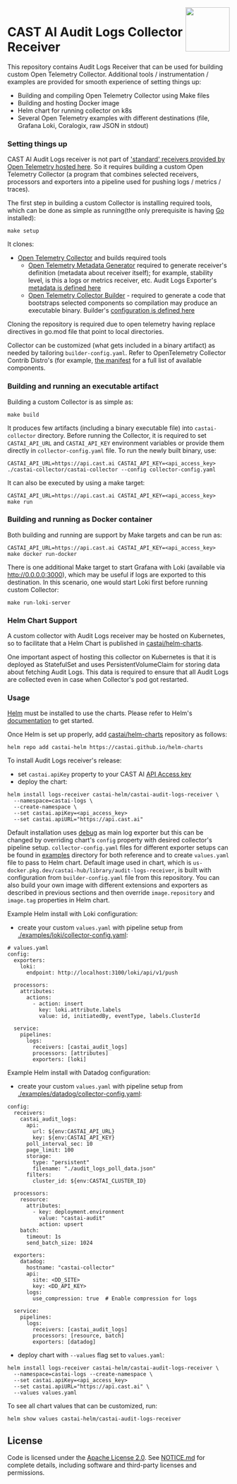 <a href="https://cast.ai">
    <img src="https://cast.ai/wp-content/themes/cast/img/cast-logo-dark-blue.svg" align="right" height="100" />
</a>

CAST AI Audit Logs Collector Receiver
==================

This repository contains Audit Logs Receiver that can be used for building custom Open Telemetry Collector.
Additional tools / instrumentation / examples are provided for smooth experience of setting things up:
- Building and compiling Open Telemetry Collector using Make files
- Building and hosting Docker image
- Helm chart for running collector on k8s
- Several Open Telemetry examples with different destinations (file, Grafana Loki, Coralogix, raw JSON in stdout)


### Setting things up

CAST AI Audit Logs receiver is not part of ['standard' receivers provided by Open Telemetry hosted here](https://github.com/open-telemetry/opentelemetry-collector-contrib).
So it requires building a custom Open Telemetry Collector (a program that combines selected receivers, processors and exporters into a pipeline used for pushing logs / metrics / traces).

The first step in building a custom Collector is installing required tools, which can be done as simple as running(the only prerequisite is having [Go](https://golang.org/doc/install) installed):
```
make setup
```

It clones:
- [Open Telemetry Collector](https://github.com/open-telemetry/opentelemetry-collector)
  and builds required tools 
  - [Open Telemetry Metadata Generator](https://github.com/open-telemetry/opentelemetry-collector/tree/main/cmd/mdatagen)
    required to generate receiver's definition (metadata about receiver itself); for example, stability level, is this a logs or metrics receiver, etc. Audit Logs Exporter's [metadata is defined here](./auditlogsreceiver/metadata.yaml)
  - [Open Telemetry Collector Builder](https://github.com/open-telemetry/opentelemetry-collector/tree/main/cmd/builder) -
    required to generate a code that bootstraps selected components so compilation may produce an executable binary. Builder's [configuration is defined here](./builder-config.yaml)

Cloning the repository is required due to open telemetry having replace directives in go.mod file that point to local directories.

Collector can be customized (what gets included in a binary artifact) as needed by tailoring `builder-config.yaml`.
Refer to OpenTelemetry Collector Contrib Distro's (for example, [the manifest](https://github.com/open-telemetry/opentelemetry-collector-releases/blob/main/distributions/otelcol-contrib/manifest.yaml) for a full list of available components.

### Building and running an executable artifact

Building a custom Collector is as simple as:
```
make build
```

It produces few artifacts (including a binary executable file) into `castai-collector` directory.
Before running the Collector, it is required to set `CASTAI_API_URL` and `CASTAI_API_KEY` environment variables or provide them directly in `collector-config.yaml` file.
To run the newly built binary, use:
```
CASTAI_API_URL=https://api.cast.ai CASTAI_API_KEY=<api_access_key> ./castai-collector/castai-collector --config collector-config.yaml
```

It can also be executed by using a make target:
```
CASTAI_API_URL=https://api.cast.ai CASTAI_API_KEY=<api_access_key> make run
```

### Building and running as Docker container
Both building and running are support by Make targets and can be run as:
```
CASTAI_API_URL=https://api.cast.ai CASTAI_API_KEY=<api_access_key> make docker run-docker
```

There is one additional Make target to start Grafana with Loki (available via http://0.0.0.0:3000),
which may be useful if logs are exported to this destination.
In this scenario, one would start Loki first before running custom Collector:
```
make run-loki-server
```

### Helm Chart Support
A custom collector with Audit Logs receiver may be hosted on Kubernetes,
so to facilitate that a Helm Chart is published in [castai/helm-charts](https://github.com/castai/helm-charts).

One important aspect of hosting this collector on Kubernetes is that it is deployed as StatefulSet and uses PersistentVolumeClaim for storing data about fetching Audit Logs.
This data is required to ensure that all Audit Logs are collected even in case when Collector's pod got restarted.

### Usage
[Helm](https://helm.sh) must be installed to use the charts.
Please refer to Helm's [documentation](https://helm.sh/docs/) to get started.

Once Helm is set up properly, add [castai/helm-charts](https://github.com/castai/helm-charts) repository as follows:

```console
helm repo add castai-helm https://castai.github.io/helm-charts
```
To install Audit Logs receiver's release:
  * set `castai.apiKey` property to your CAST AI [API Access key](https://docs.cast.ai/docs/authentication#obtaining-api-access-key)
  * deploy the chart:
```shell
helm install logs-receiver castai-helm/castai-audit-logs-receiver \ 
  --namespace=castai-logs \
  --create-namespace \ 
  --set castai.apiKey=<api_access_key>
  --set castai.apiURL="https://api.cast.ai"
```
Default installation uses [debug](https://github.com/open-telemetry/opentelemetry-collector/tree/main/exporter/debugexporter) as main log exporter but this can be changed by overriding chart's `config` property with desired collector's pipeline setup.  `collector-config.yaml` files for different exporter setups can be found in [examples](./examples/) directory for both reference and to create `values.yaml` file to pass to Helm chart.
Default image used in chart, which is `us-docker.pkg.dev/castai-hub/library/audit-logs-receiver`, is built with configuration from `builder-config.yaml` file from this repository. You can also build your own image with different extensions and exporters as described in previous sections and then override `image.repository` and `image.tag` properties in Helm chart.

Example Helm install with Loki configuration:
  * create your custom `values.yaml` with pipeline setup from [./examples/loki/collector-config.yaml](./examples/loki/collector-config.yaml):  
```shell
# values.yaml
config:
  exporters:
    loki:
      endpoint: http://localhost:3100/loki/api/v1/push

  processors:
    attributes: 
      actions:
        - action: insert
          key: loki.attribute.labels
          value: id, initiatedBy, eventType, labels.ClusterId

  service:
    pipelines:
      logs:
        receivers: [castai_audit_logs]
        processors: [attributes]
        exporters: [loki]
```
Example Helm install with Datadog configuration:
* create your custom `values.yaml` with pipeline setup from [./examples/datadog/collector-config.yaml](./examples/datadog/collector-config.yaml):
```shell
config:
  receivers:
    castai_audit_logs:
      api:
        url: ${env:CASTAI_API_URL}
        key: ${env:CASTAI_API_KEY}
      poll_interval_sec: 10
      page_limit: 100
      storage:
        type: "persistent"
        filename: "./audit_logs_poll_data.json"
      filters:
        cluster_id: ${env:CASTAI_CLUSTER_ID}

  processors:
    resource:
      attributes:
        - key: deployment.environment
          value: "castai-audit"
          action: upsert
    batch:
      timeout: 1s
      send_batch_size: 1024

  exporters:
    datadog:
      hostname: "castai-collector"
      api:
        site: <DD_SITE>
        key: <DD_API_KEY>
      logs:
        use_compression: true  # Enable compression for logs

  service:
    pipelines:
      logs:
        receivers: [castai_audit_logs]
        processors: [resource, batch]
        exporters: [datadog]
```
* deploy chart with `--values` flag set to `values.yaml`:
```shell
helm install logs-receiver castai-helm/castai-audit-logs-receiver \
  --namespace=castai-logs --create-namespace \
  --set castai.apiKey=<api_access_key>
  --set castai.apiURL="https://api.cast.ai" \
  --values values.yaml
```

To see all chart values that can be customized, run:
```shell
helm show values castai-helm/castai-audit-logs-receiver
```

## License

Code is licensed under the [Apache License 2.0](LICENSE). See [NOTICE.md](NOTICE.md) for complete details, including software and third-party licenses and permissions.     
